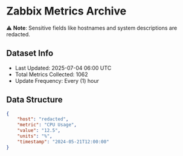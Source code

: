 # Zabbix Metrics Archive

⚠️ **Note**: Sensitive fields like hostnames and system descriptions are redacted.

## Dataset Info
- Last Updated: 2025-07-04 06:00 UTC
- Total Metrics Collected: 1062
- Update Frequency: Every (1) hour

## Data Structure
```json
{
    "host": "redacted",
    "metric": "CPU Usage",
    "value": "12.5",
    "units": "%",
    "timestamp": "2024-05-21T12:00:00"
}
```
